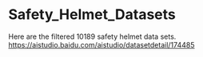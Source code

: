 # Safety_Helmet_Datasets
Here are the filtered 10189 safety helmet data sets.
https://aistudio.baidu.com/aistudio/datasetdetail/174485 
